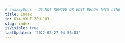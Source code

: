 ```yaml
---
# snazzyDocs - DO NOT REMOVE OR EDIT BELOW THIS LINE
title: Index
id: OY4-VXUF-ZPU-JU3
slug: index
isVisible: true
lastUpdated: '2022-02-27 04:56:03'
---
```

